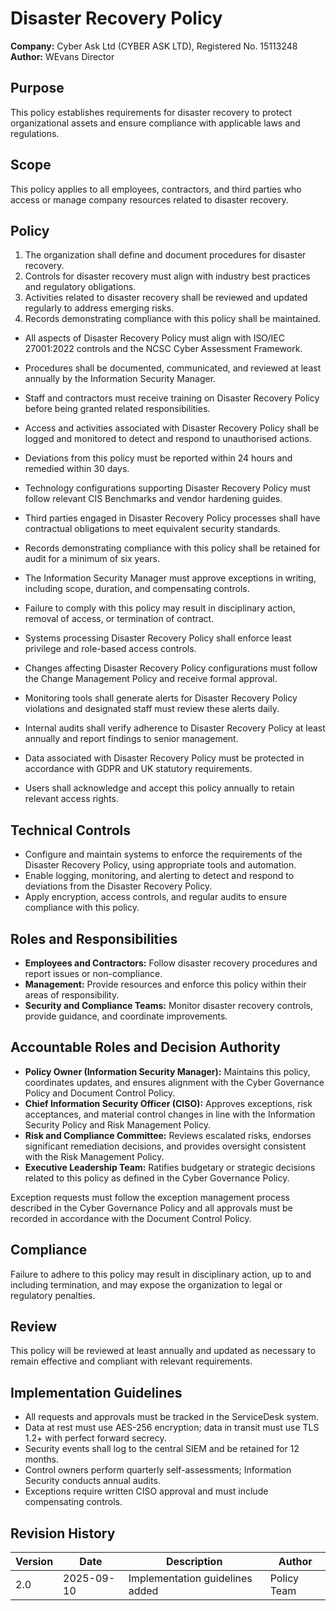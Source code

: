 # Disaster Recovery Policy

**Company:** Cyber Ask Ltd (CYBER ASK LTD), Registered No. 15113248  
**Author:** WEvans Director

## Purpose

This policy establishes requirements for disaster recovery to protect organizational assets and ensure compliance with applicable laws and regulations.

## Scope

This policy applies to all employees, contractors, and third parties who access or manage company resources related to disaster recovery.

## Policy
1. The organization shall define and document procedures for disaster recovery.
2. Controls for disaster recovery must align with industry best practices and regulatory obligations.
3. Activities related to disaster recovery shall be reviewed and updated regularly to address emerging risks.
4. Records demonstrating compliance with this policy shall be maintained.

- All aspects of Disaster Recovery Policy must align with ISO/IEC 27001:2022 controls and the NCSC Cyber Assessment Framework.
- Procedures shall be documented, communicated, and reviewed at least annually by the Information Security Manager.
- Staff and contractors must receive training on Disaster Recovery Policy before being granted related responsibilities.
- Access and activities associated with Disaster Recovery Policy shall be logged and monitored to detect and respond to unauthorised actions.
- Deviations from this policy must be reported within 24 hours and remedied within 30 days.
- Technology configurations supporting Disaster Recovery Policy must follow relevant CIS Benchmarks and vendor hardening guides.
- Third parties engaged in Disaster Recovery Policy processes shall have contractual obligations to meet equivalent security standards.
- Records demonstrating compliance with this policy shall be retained for audit for a minimum of six years.
- The Information Security Manager must approve exceptions in writing, including scope, duration, and compensating controls.
- Failure to comply with this policy may result in disciplinary action, removal of access, or termination of contract.

- Systems processing Disaster Recovery Policy shall enforce least privilege and role-based access controls.
- Changes affecting Disaster Recovery Policy configurations must follow the Change Management Policy and receive formal approval.
- Monitoring tools shall generate alerts for Disaster Recovery Policy violations and designated staff must review these alerts daily.
- Internal audits shall verify adherence to Disaster Recovery Policy at least annually and report findings to senior management.
- Data associated with Disaster Recovery Policy must be protected in accordance with GDPR and UK statutory requirements.
- Users shall acknowledge and accept this policy annually to retain relevant access rights.

## Technical Controls

- Configure and maintain systems to enforce the requirements of the Disaster Recovery Policy, using appropriate tools and automation.
- Enable logging, monitoring, and alerting to detect and respond to deviations from the Disaster Recovery Policy.
- Apply encryption, access controls, and regular audits to ensure compliance with this policy.

## Roles and Responsibilities

- **Employees and Contractors:** Follow disaster recovery procedures and report issues or non-compliance.
- **Management:** Provide resources and enforce this policy within their areas of responsibility.
- **Security and Compliance Teams:** Monitor disaster recovery controls, provide guidance, and coordinate improvements.

## Accountable Roles and Decision Authority

- **Policy Owner (Information Security Manager):** Maintains this policy, coordinates updates, and ensures alignment with the Cyber Governance Policy and Document Control Policy.
- **Chief Information Security Officer (CISO):** Approves exceptions, risk acceptances, and material control changes in line with the Information Security Policy and Risk Management Policy.
- **Risk and Compliance Committee:** Reviews escalated risks, endorses significant remediation decisions, and provides oversight consistent with the Risk Management Policy.
- **Executive Leadership Team:** Ratifies budgetary or strategic decisions related to this policy as defined in the Cyber Governance Policy.

Exception requests must follow the exception management process described in the Cyber Governance Policy and all approvals must be recorded in accordance with the Document Control Policy.

## Compliance

Failure to adhere to this policy may result in disciplinary action, up to and including termination, and may expose the organization to legal or regulatory penalties.

## Review

This policy will be reviewed at least annually and updated as necessary to remain effective and compliant with relevant requirements.

## Implementation Guidelines
- All requests and approvals must be tracked in the ServiceDesk system.
- Data at rest must use AES-256 encryption; data in transit must use TLS 1.2+ with perfect forward secrecy.
- Security events shall log to the central SIEM and be retained for 12 months.
- Control owners perform quarterly self-assessments; Information Security conducts annual audits.
- Exceptions require written CISO approval and must include compensating controls.

## Revision History

| Version | Date | Description | Author |
| ------- | ---------- | ----------------------- | ------ |
| 2.0     | 2025-09-10 | Implementation guidelines added | Policy Team |
